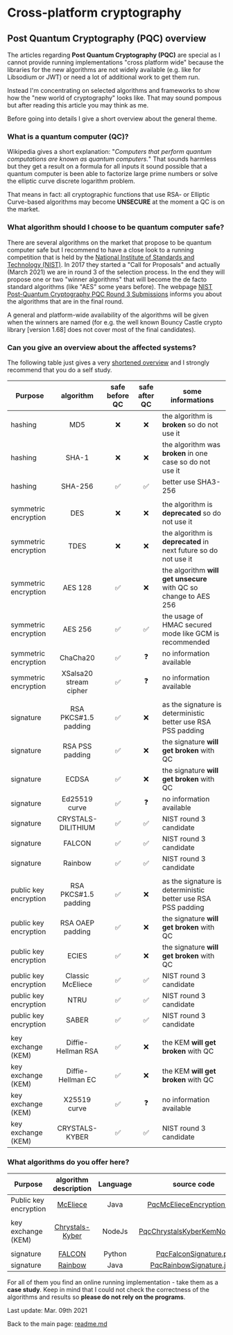 # Cross-platform cryptography

## Post Quantum Cryptography (PQC) overview

The articles regarding **Post Quantum Cryptography (PQC)** are special as I cannot provide running implementations "cross platform wide" because the libraries for the new algorithms are not widely available (e.g. like for Libsodium or JWT) or need a lot of additional work to get them run.

Instead I'm concentrating on selected algorithms and frameworks to show how the "new world of cryptography" looks like. That may sound pompous but after reading this article you may think as me.

Before going into details I give a short overview about the general theme.

### What is a quantum computer (QC)?

Wikipedia gives a short explanation: "*Computers that perform quantum computations are known as quantum computers.*" That sounds harmless but they get a result on a formula for all inputs it sound possible that a quantum computer is been able to factorize large prime numbers or solve the elliptic curve discrete logarithm problem.

That means in fact: all cryptographic functions that use RSA- or Elliptic Curve-based algorithms may become **UNSECURE** at the moment a QC is on the market.

### What algorithm should I choose to be quantum computer safe?

There are several algorithms on the market that propose to be quantum computer safe but I recommend to have a close look to a running competition that is held by the [National Institute of Standards and Technology (NIST)](https://www.nist.gov/). In 2017 they started a "Call for Proposals" and actually (March 2021) we are in round 3 of the selection process. In the end they will propose one or two "winner algorithms" that will become the de facto standard algorithms (like "AES" some years before). The webpage [NIST Post-Quantum Cryptography PQC Round 3  Submissions](https://csrc.nist.gov/projects/post-quantum-cryptography/round-3-submissions) informs you about the algorithms that are in the final round.

A general and platform-wide availability of the algorithms will be given when the winners are named (for e.g. the well known Bouncy Castle crypto library [version 1.68] does not cover most of the final candidates).

### Can you give an overview about the affected systems?

The following table just gives a very <u>shortened overview</u> and I strongly recommend that you do a self study.

| Purpose | algorithm | safe before QC | safe after QC | some informations |
| ------ | :------: | :--: | :--: | --- |
| hashing | MD5 | :x: | :x: | the algorithm is **broken** so do not use it |
| hashing | SHA-1 | :x: | :x: | the algorithm was **broken** in one case so do not use it |
| hashing | SHA-256 | :white_check_mark: | :white_check_mark: | better use SHA3-256 |
| | | | | |
| symmetric encryption | DES | :x: | :x: | the algorithm is **deprecated** so do not use it |
| symmetric encryption | TDES | :x: | :x: | the algorithm is **deprecated** in next future so do not use it |
| symmetric encryption | AES 128 | :white_check_mark: | :x: | the algorithm **will get unsecure** with QC so change to AES 256 |
| symmetric encryption | AES 256 | :white_check_mark: | :white_check_mark: | the usage of HMAC secured mode like GCM is recommended |
| symmetric encryption | ChaCha20 | :white_check_mark: | :question: | no information available |
| symmetric encryption | XSalsa20 stream cipher | :white_check_mark: | :question: | no information available |
| | | | | |
| signature | RSA PKCS#1.5 padding | :white_check_mark: | :x: | as the signature is deterministic better use RSA PSS padding |
| signature | RSA PSS padding | :white_check_mark: | :x: | the signature **will get broken** with QC |
| signature | ECDSA | :white_check_mark: | :x: | the signature **will get broken** with QC |
| signature | Ed25519 curve | :white_check_mark: | :question: | no information available |
| signature | CRYSTALS-DILITHIUM | :white_check_mark: | :white_check_mark: | NIST round 3 candidate |
| signature | FALCON | :white_check_mark: | :white_check_mark: | NIST round 3 candidate |
| signature | Rainbow | :white_check_mark: | :white_check_mark: | NIST round 3 candidate |
| | | | | |
| public key encryption | RSA PKCS#1.5 padding | :white_check_mark: | :x: | as the signature is deterministic better use RSA PSS padding |
| public key encryption | RSA OAEP padding | :white_check_mark: | :x: | the signature **will get broken** with QC |
| public key encryption | ECIES | :white_check_mark: | :x: | the signature **will get broken** with QC |
| public key encryption | Classic McEliece | :white_check_mark: | :white_check_mark: | NIST round 3 candidate |
| public key encryption | NTRU | :white_check_mark: | :white_check_mark: | NIST round 3 candidate |
| public key encryption | SABER | :white_check_mark: | :white_check_mark: | NIST round 3 candidate |
| | | | | |
| key exchange (KEM) | Diffie-Hellman RSA | :white_check_mark: | :x: | the KEM **will get broken** with QC |
| key exchange (KEM) | Diffie-Hellman EC | :white_check_mark: | :x: | the KEM **will get broken** with QC |
| key exchange (KEM) | X25519 curve | :white_check_mark: | :question: | no information available |
| key exchange (KEM) | CRYSTALS-KYBER | :white_check_mark: | :white_check_mark: | NIST round 3 candidate |


### What algorithms do you offer here?

| Purpose | algorithm description | Language | source code | Online compiler |
| ------ | :------: | :--: | :--: | :--: |
| Public key encryption | [McEliece](pqc_mcelice_encryption.md) | Java | [PqcMcElieceEncryption.java](../PostQuantumCryptography/McElieceEncryption/PqcMcElieceEncryption.java) | [repl.it PqcJavaMcElieceEncryption](https://repl.it/@javacrypto/PqcJavaMcElieceEncryption#Main.java/) |
| | | |
| key exchange (KEM) | [Chrystals-Kyber](pqc_chrystalskyber_kem.md) | NodeJs | [PqcChrystalsKyberKemNodeJs.js](../PostQuantumCryptography/ChrystalsKyberKem/PqcChrystalsKyberKemNodeJs.js)  | [repl.it PqcNodeJsChrystalsKyberKem ](https://repl.it/@javacrypto/PqcNodeJsChrystalsKyberKem#index.js) |
| | | |
| signature | [FALCON](pqc_falcon_signature.md) | Python | [PqcFalconSignature.py](../PostQuantumCryptography/FalconSignature/PqcFalconSignature.py) | [repl.it PqcFalconSignature](https://repl.it/@javacrypto/PQCPythonFalconSignature#main.py/)
| signature | [Rainbow](pqc_rainbow_signature.md) | Java | [PqcRainbowSignature.java](../PostQuantumCryptography/RainbowSignature/PqcRainbowSignature.java)| [repl.it PqcRainbowSignature](https://repl.it/@javacrypto/PqcRainbowSignature#Main.java/) |


For all of them you find an online running implementation - take them as a **case study**. Keep in mind that I could not check the correctness of the algorithms and results so **please do not rely on the programs**.


Last update: Mar. 09th 2021

Back to the main page: [readme.md](../readme.md)
